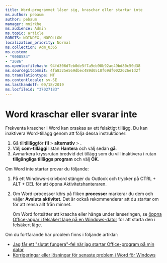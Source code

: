 ```yaml
---
title: Word-programmet låser sig, kraschar eller startar inte
ms.author: pebaum
author: pebaum
manager: mnirkhe
ms.audience: Admin
ms.topic: article
ROBOTS: NOINDEX, NOFOLLOW
localization_priority: Normal
ms.collection: Adm_O365
ms.custom:
- "9000584"
- "2686"
ms.openlocfilehash: 94fd306d7eb0de5f7a9eb90b92ae49bd80c50d38
ms.sourcegitcommit: 4fa8325e569dbec489d0518f69df0022626e1d2f
ms.translationtype: MT
ms.contentlocale: sv-SE
ms.lasthandoff: 09/18/2019
ms.locfileid: "37027183"
---
```

# <a name="word-crashes-or-doesnt-respond"></a>Word kraschar eller svarar inte

Frekventa krascher i Word kan orsakas av ett felaktigt tillägg. Du kan inaktivera Word-tillägg genom att följa dessa instruktioner:

1. Gå till**tillägg**för **fil** > **alternativ** > .
2. Välj **com-tillägg**i listan **Hantera** och välj sedan **gå**.
3. Avmarkera kryssrutan bredvid det tillägg som du vill inaktivera i rutan **tillgängliga tilläggs program** och välj **OK**.

Om Word inte startar provar du följande:

1.   På ett Windows-skrivbord stänger du Outlook och trycker på CTRL + ALT + DEL för att öppna Aktivitetshanteraren. 
2. Om Word-processer körs på fliken **processer** markerar du dem och väljer **Avsluta aktivitet**. Det är också rekommenderar att du startar om för att rensa allt från minnet.

    Om Word fortsätter att krascha eller hänga under lanseringen, se [öppna Office-appar i felsäkert läge på en Windows-dator](https://support.office.com/en-us/article/Open-Office-apps-in-safe-mode-on-a-Windows-PC-dedf944a-5f4b-4afb-a453-528af4f7ac72) för att starta den i felsäkert läge.

Om du fortfarande har problem finns i följande artiklar: 
- [Jag får ett "slutat fungera"-fel när jag startar Office-program på min dator](https://support.office.com/article/52bd7985-4e99-4a35-84c8-2d9b8301a2fa)
- [Korrigeringar eller lösningar för senaste problem i Word för Windows](https://support.office.com/article/bf6bf17c-2807-4871-83ce-e337ae8f0b86)